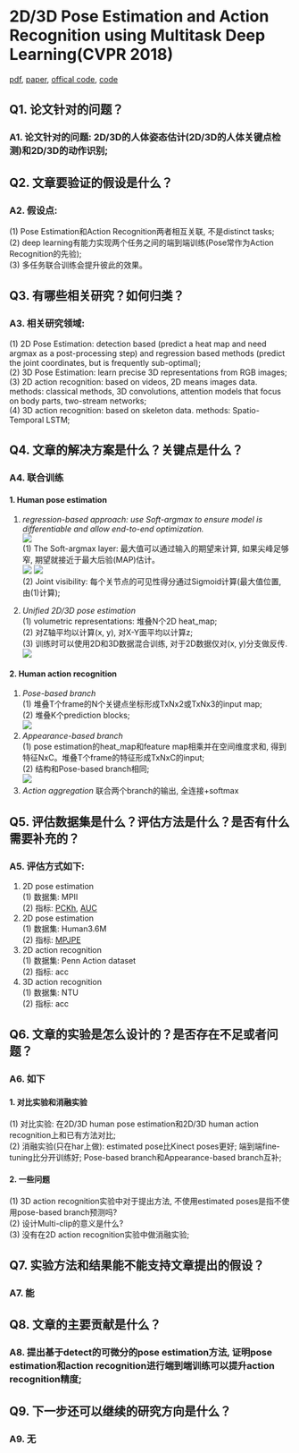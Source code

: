 # 2D/3D Pose Estimation and Action Recognition using Multitask Deep Learning(CVPR 2018)
[pdf](./2D3D%20Pose%20Estimation%20and%20Action%20Recognition%20using%20Multitask%20Deep%20Learning.pdf), [paper](https://openaccess.thecvf.com/content_cvpr_2018/papers/Luvizon_2D3D_Pose_Estimation_CVPR_2018_paper.pdf), [offical code](https://github.com/dluvizon/deephar), [code](https://github.com/pminhtam/2D-3D_Multitask_Deep_Learning)

## Q1. 论文针对的问题？
### A1. 论文针对的问题: 2D/3D的人体姿态估计(2D/3D的人体关键点检测)和2D/3D的动作识别; 

## Q2. 文章要验证的假设是什么？
### A2. 假设点:   
(1) Pose Estimation和Action Recognition两者相互关联, 不是distinct tasks;  
(2) deep learning有能力实现两个任务之间的端到端训练(Pose常作为Action Recognition的先验);  
(3) 多任务联合训练会提升彼此的效果。

## Q3. 有哪些相关研究？如何归类？
### A3. 相关研究领域:  
(1) 2D Pose Estimation: detection based (predict a heat map and need argmax as a post-processing step) and regression based methods (predict the joint coordinates, but is frequently sub-optimal);  
(2) 3D Pose Estimation: learn precise 3D representations from RGB images;   
(3) 2D action recognition: based on videos, 2D means images data. methods: classical methods, 3D convolutions, attention models that focus on body parts, two-stream networks;  
(4) 3D action recognition: based on skeleton data. methods: Spatio-Temporal LSTM;

## Q4. 文章的解决方案是什么？关键点是什么？
### A4. 联合训练  
#### 1. Human pose estimation
1. *regression-based approach:  use Soft-argmax to ensure model is differentiable and allow end-to-end optimization.*   
![](./Human%20pose%20regression%20approach.png)  
(1) The Soft-argmax layer: 最大值可以通过输入的期望来计算, 如果尖峰足够窄, 期望就接近于最大后验(MAP)估计。   
![](./Soft-argmax%20layer.png) ![](./Soft-argmax.png)  
(2) Joint visibility: 每个关节点的可见性得分通过Sigmoid计算(最大值位置, 由(1)计算);  

2. *Unified 2D/3D pose estimation*  
(1) volumetric representations: 堆叠N个2D heat_map;  
(2) 对Z轴平均以计算(x, y), 对X-Y面平均以计算z;  
(3) 训练时可以使用2D和3D数据混合训练, 对于2D数据仅对(x, y)分支做反传.    
![](./Unified%202D3D%20pose%20estimation.png)  

#### 2. Human action recognition
1. *Pose-based branch*  
(1) 堆叠T个frame的N个关键点坐标形成TxNx2或TxNx3的input map;    
(2) 堆叠K个prediction blocks;    
![](./pose-based%20branch.png)
2. *Appearance-based branch*  
(1) pose estimation的heat_map和feature map相乘并在空间维度求和, 得到特征NxC。堆叠T个frame的特征形成TxNxC的input;  
(2) 结构和Pose-based branch相同;   
![](./appearence-based%20branch.png)  
3. *Action aggregation*
联合两个branch的输出, 全连接+softmax

## Q5. 评估数据集是什么？评估方法是什么？是否有什么需要补充的？
### A5. 评估方式如下:
1. 2D pose estimation  
(1) 数据集: MPII  
(2) 指标: [PCKh](https://zhuanlan.zhihu.com/p/270619106), [AUC](https://blog.csdn.net/fisherming/article/details/97616368)  
2. 2D pose estimation  
(1) 数据集: Human3.6M  
(2) 指标: [MPJPE](https://blog.csdn.net/leviopku/article/details/118108885)   
3. 2D action recognition  
(1) 数据集: Penn Action dataset  
(2) 指标: acc 
4. 3D action recognition  
(1) 数据集: NTU  
(2) 指标: acc 

## Q6. 文章的实验是怎么设计的？是否存在不足或者问题？
### A6. 如下
#### 1. 对比实验和消融实验
(1) 对比实验: 在2D/3D human pose estimation和2D/3D human action recognition上和已有方法对比;  
(2) 消融实验(只在har上做): estimated pose比Kinect poses更好; 端到端fine-tuning比分开训练好; Pose-based branch和Appearance-based branch互补;

#### 2. 一些问题  
(1) 3D action recognition实验中对于提出方法, 不使用estimated poses是指不使用pose-based branch预测吗?   
(2) 设计Multi-clip的意义是什么?  
(3) 没有在2D action recognition实验中做消融实验;

## Q7. 实验方法和结果能不能支持文章提出的假设？
### A7. 能

## Q8. 文章的主要贡献是什么？
### A8. 提出基于detect的可微分的pose estimation方法, 证明pose estimation和action recognition进行端到端训练可以提升action recognition精度;

## Q9. 下一步还可以继续的研究方向是什么？  
### A9. 无